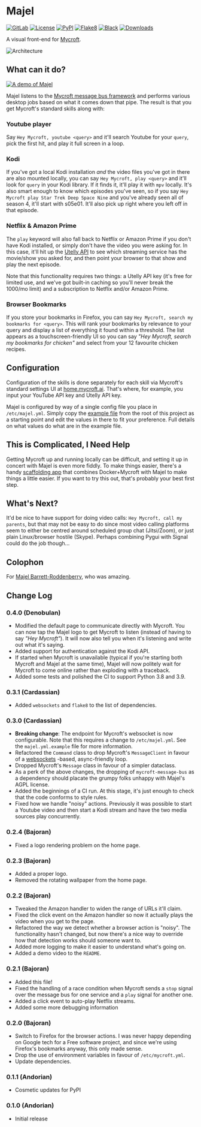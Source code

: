 # Majel

[![GitLab](https://img.shields.io/badge/GitLab-Majel-%23FCA121?logo=gitlab&url=https://gitlab.com/danielquinn/majel)](https://gitlab.com/danielquinn/majel)
[![License](https://img.shields.io/pypi/l/majel)](https://gitlab.com/danielquinn/majel/blob/master/LICENSE)
[![PyPI](https://img.shields.io/pypi/pyversions/majel)](https://pypi.org/project/majel/)
[![Flake8](https://img.shields.io/badge/linter-flake8-informational.svg)](https://flake8.pycqa.org/en/latest/)
[![Black](https://img.shields.io/badge/code%20style-black-000000.svg)](https://github.com/psf/black)
[![Downloads](https://img.shields.io/pypi/dm/majel)](https://pypi.org/project/majel/)

A visual front-end for [Mycroft](https://mycroft.ai/).

![Architecture](https://gitlab.com/danielquinn/majel/-/raw/master/architecture.png)


## What can it do?

[![A demo of Majel](https://gitlab.com/danielquinn/majel/-/raw/master/demo-thumbnail.png)](https://danielquinn.org/static/project/majel-demo.webm)


Majel listens to the [Mycroft message bus framework](https://mycroft-ai.gitbook.io/docs/mycroft-technologies/mycroft-core/message-bus)
and performs various desktop jobs based on what it comes down that pipe.  The
result is that you get Mycroft's standard skills along with:


### Youtube player

Say `Hey Mycroft, youtube <query>` and it'll search Youtube for your `query`,
pick the first hit, and play it full screen in a loop.


### Kodi

If you've got a local Kodi installation *and* the video files you've got in
there are also mounted locally, you can say `Hey Mycroft, play <query>` and
it'll look for `query` in your Kodi library.  If it finds it, it'll play it
with `mpv` locally.  It's also smart enough to know which episodes you've seen,
so if you say `Hey Mycroft play Star Trek Deep Space Nine` and you've already
seen all of season 4, it'll start with s05e01.  It'll also pick up right where
you left off in that episode.


### Netflix & Amazon Prime

The `play` keyword will also fall back to Netflix or Amazon Prime if you don't
have Kodi installed, or simply don't have the video you were asking for.  In
this case, it'll hit up the [Utelly API](https://rapidapi.com/utelly/api/utelly)
to see which streaming service has the movie/show you asked for, and then point
your browser to that show and play the next episode.

Note that this functionality requires two things: a Utelly API key (it's free
for limited use, and we've got built-in caching so you'll never break the
1000/mo limit) and a subscription to Netflix and/or Amazon Prime.


### Browser Bookmarks

If you store your bookmarks in Firefox, you can say
`Hey Mycroft, search my bookmarks for <query>`.  This will rank your bookmarks
by relevance to your query and display a list of everything it found within a
threshold.  The list appears as a touchscreen-friendly UI so you can say *"Hey
Mycroft, search my bookmarks for chicken"* and select from your 12 favourite
chicken recipes.


## Configuration

Configuration of the skills is done separately for each skill via Mycroft's
standard settings UI at [home.mycroft.ai](https://home.mycroft.ai/).  That's
where, for example, you input your YouTube API key and Utelly API key.

Majel is configured by way of a single config file you place in
`/etc/majel.yml`.  Simply copy the [example file](https://gitlab.com/danielquinn/majel/-/raw/master/majel.yml.example)
from the root of this project as a starting point and edit the values in there
to fit your preference.  Full details on what values do what are in the example
file.


## This is Complicated, I Need Help

Getting Mycroft up and running locally can be difficult, and setting it up in
concert with Majel is even more fiddly.  To make things easier, there's a handy
[scaffolding app](https://gitlab.com/danielquinn/majel-scaffolding) that
combines Docker+Mycroft with Majel to make things a little easier.  If you want
to try this out, that's probably your best first step.


## What's Next?

It'd be nice to have support for doing video calls: `Hey Mycroft, call my
parents`, but that may not be easy to do since most video calling platforms
seem to either be centred around scheduled group chat (Jitsi/Zoom), or just
plain Linux/browser hostile (Skype).  Perhaps combining Pygui with Signal could
do the job though...


## Colophon

For [Majel Barrett-Roddenberry](https://en.wikipedia.org/wiki/Majel_Barrett),
who was amazing.


## Change Log

### 0.4.0 (Denobulan)

* Modified the default page to communicate directly with Mycroft.  You can now
  tap the Majel logo to get Mycroft to listen (instead of having to say
  *"Hey Mycroft"*).  It will now also tell you when it's listening and write
  out what it's saying.
* Added support for authentication against the Kodi API.
* If started when Mycroft is unavailable (typical if you're starting both
  Mycroft and Majel at the same time), Majel will now politely wait for Mycroft
  to come online rather than exploding with a traceback.
* Added some tests and polished the CI to support Python 3.8 and 3.9.


### 0.3.1 (Cardassian)

* Added `websockets` and `flake8` to the list of dependencies.


### 0.3.0 (Cardassian)

* **Breaking change**: The endpoint for Mycroft's websocket is now
  configurable.  Note that this requires a change to `/etc/majel.yml`.  See the
  `majel.yml.example` file for more information.
* Refactored the `Command` class to drop Mycroft's `MessageClient` in favour of
  a [websockets](https://pypi.org/project/websockets/) -based, async-friendly
  loop.
* Dropped Mycroft's `Message` class in favour of a simpler dataclass.
* As a perk of the above changes, the dropping of `mycroft-message-bus` as a
  dependency should placate the grumpy folks unhappy with Majel's AGPL license.
* Added the beginnings of a CI run.  At this stage, it's just enough to check
  that the code conforms to style rules.
* Fixed how we handle "noisy" actions.  Previously it was possible to start a
  Youtube video and then start a Kodi stream and have the two media sources
  play concurrently.


### 0.2.4 (Bajoran)

* Fixed a logo rendering problem on the home page.


### 0.2.3 (Bajoran)

* Added a proper logo.
* Removed the rotating wallpaper from the home page.


### 0.2.2 (Bajoran)

* Tweaked the Amazon handler to widen the range of URLs it'll claim.
* Fixed the click event on the Amazon handler so now it actually plays the
  video when you get to the page.
* Refactored the way we detect whether a browser action is "noisy".  The
  functionality hasn't changed, but now there's a nice way to override how that
  detection works should someone want to.
* Added more logging to make it easier to understand what's going on.
* Added a demo video to the `README`.


### 0.2.1 (Bajoran)

* Added this file!
* Fixed the handling of a race condition when Mycroft sends a `stop` signal
  over the message bus for one service and a `play` signal for another one.
* Added a click event to auto-play Netflix streams.
* Added some more debugging information


### 0.2.0 (Bajoran)

* Switch to Firefox for the browser actions.  I was never happy depending on
  Google tech for a Free software project, and since we're using Firefox's
  bookmarks anyway, this only made sense.
* Drop the use of environment variables in favour of `/etc/mycroft.yml`.
* Update dependencies.


### 0.1.1 (Andorian)

* Cosmetic updates for PyPI


### 0.1.0 (Andorian)

* Initial release
